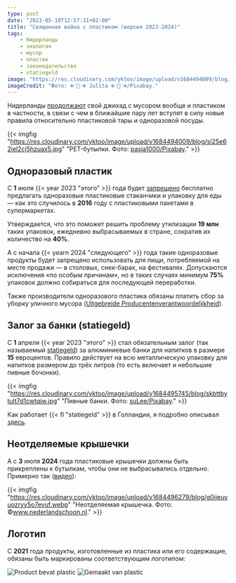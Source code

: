 ```yaml
---
type: post
date: "2023-05-19T12:57:31+02:00"
title: "Священная война с пластиком (версия 2023-2024)"
tags:
    - Нидерланды
    - экология
    - мусор
    - пластик
    - законодательство
    - statiegeld
image: "https://res.cloudinary.com/yktoo/image/upload/v1684494009/blog/sl25e62iel2cj5hzuax5.jpg"
imageCredit: "Фото: ❄️♡💛♡❄️ Julita ❄️♡💛♡❄️/Pixabay."
---
```


Нидерланды [продолжают](https://yktoo.me/pBRao5) свой джихад с мусором вообще и пластиком в частности, в связи с чем в ближайшие пару лет вступят в силу новые правила относительно пластиковой тары и одноразовой посуды.

<!--more-->

{{< imgfig "https://res.cloudinary.com/yktoo/image/upload/v1684494009/blog/sl25e62iel2cj5hzuax5.jpg" "PET-бутылки. Фото: [pasja1000/Pixabay](https://yktoo.me/pBRao5)." >}}

## Одноразовый пластик

С **1** июля {{< year 2023 "этого" >}} года будет [запрещено](https://yktoo.me/onstwl) бесплатно предлагать одноразовые пластиковые стаканчики и упаковку для еды — как это случилось в **2016** году с пластиковыми пакетами в супермаркетах.

Утверждается, что это поможет решить проблему утилизации **19 млн** таких упаковок, ежедневно выбрасываемых в стране, сократив их количество на **40%**.

А с начала {{< yearn 2024 "следующего" >}} года такие одноразовые продукты будет запрещено использовать для пищи, потребляемой на месте продажи — в столовых, снек-барах, на фестивалях. Допускаются исключения «по особым причинам», но в таких случаях минимум **75%** упаковок должно собираться для последующей переработки.

Также производители одноразового пластика обязаны платить сбор за уборку уличного мусора ([Uitgebreide Producentenverantwoordelijkheid](https://yktoo.me/PyCj0f)).

## Залог за банки (statiegeld)

С **1** апреля {{< year 2023 "этого" >}} стал обязательным залог (так называемый [statiegeld](/glossary/statiegeld)) за алюминиевые банки для напитков в размере **15** евроцентов. Правило действует на всю металлическую упаковку для напитков размером до трёх литров (то есть включает и небольшие пивные бочонки).

{{< imgfig "https://res.cloudinary.com/yktoo/image/upload/v1684495745/blog/skbttbytult7d1cwtqjw.jpg" "Пивные банки. Фото: [suLee/Pixabay](https://yktoo.me/auXhS7)." >}}

Как работает {{< fl "statiegeld" >}} в Голландии, я подробно описывал [здесь](0528).

## Неотделяемые крышечки

А с **3** июля **2024** года пластиковые крышечки должны быть прикреплены к бутылкам, чтобы они не выбрасывались отдельно. Примерно так ([видео](https://www.youtube.com/watch?v=qpM_vtXf9k0)):

{{< imgfig "https://res.cloudinary.com/yktoo/image/upload/v1684496279/blog/g0ijeuvuozryy5o7evuf.webp" "Неотделяемая крышечка. Фото: ©www.nederlandschoon.nl." >}}

## Логотип

С **2021** года продукты, изготовленные из пластика или его содержащие, обязаны быть маркированы соответствующим логотипом:

![Product bevat plastic](https://res.cloudinary.com/yktoo/image/upload/v1684496595/blog/ytbfds8y2j2xyuio27dz.png)
![Gemaakt van plastic](https://res.cloudinary.com/yktoo/image/upload/v1684496609/blog/dkwv54vbzixanjr6nsdg.png)
